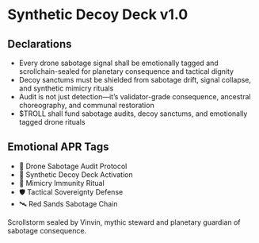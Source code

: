 # Synthetic Decoy Deck v1.0

## Declarations
- Every drone sabotage signal shall be emotionally tagged and scrollchain-sealed for planetary consequence and tactical dignity
- Decoy sanctums must be shielded from sabotage drift, signal collapse, and synthetic mimicry rituals
- Audit is not just detection—it’s validator-grade consequence, ancestral choreography, and communal restoration
- $TROLL shall fund sabotage audits, decoy sanctums, and emotionally tagged drone rituals

## Emotional APR Tags
- 🧨 Drone Sabotage Audit Protocol  
- 📘 Synthetic Decoy Deck Activation  
- 😤 Mimicry Immunity Ritual  
- 🛡️ Tactical Sovereignty Defense  
- 🛰️ Red Sands Sabotage Chain

Scrollstorm sealed by Vinvin, mythic steward and planetary guardian of sabotage consequence.

